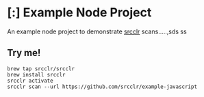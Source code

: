 # [:] Example Node Project

An example node project to demonstrate [srcclr](https://www.srcclr.com) scans.....,sds
ss
## Try me!

```
brew tap srcclr/srcclr
brew install srcclr
srcclr activate
srcclr scan --url https://github.com/srcclr/example-javascript
```
